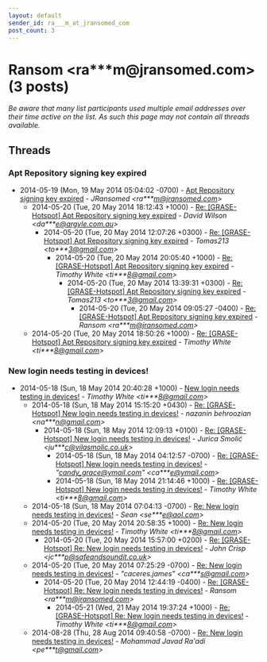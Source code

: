 ```yaml
---
layout: default
sender_id: ra___m_at_jransomed_com
post_count: 3
---
```


# Ransom <ra***m<span>@</span>jransomed.com> (3 posts)

_Be aware that many list participants used multiple email addresses over their time active on the list. As such this page may not contain all threads available._

## Threads

### Apt Repository signing key expired
+ 2014-05-19 (Mon, 19 May 2014 05:04:02 -0700) - [Apt Repository signing key expired](/archive/2014/05/e877718893525be6c0a0b69cbe1c20dd1683d901c3d4f1d0ee9c77adf47047dd) - _JRansomed \<ra***m@jransomed.com\>_
  + 2014-05-20 (Tue, 20 May 2014 18:12:43 +1000) - [Re: [GRASE-Hotspot] Apt Repository signing key expired](/archive/2014/05/6125b92861d6e6f5299c00866b6704d18ad983cba1fbc1a62b2986b4de5c4c8c) - _David Wilson \<da***e@argyle.com.au\>_
    + 2014-05-20 (Tue, 20 May 2014 12:07:26 +0300) - [Re: [GRASE-Hotspot] Apt Repository signing key expired](/archive/2014/05/4692ea5c187a31b3308276a542a7099e60da498a3f623c5b782f6589a2ad66af) - _Tomas213 \<to***3@gmail.com\>_
      + 2014-05-20 (Tue, 20 May 2014 20:05:40 +1000) - [Re: [GRASE-Hotspot] Apt Repository signing key expired](/archive/2014/05/d228433bec5d02632cdd6783af2fd57f4169867362878398d208f2211a0f9a7d) - _Timothy White \<ti***8@gmail.com\>_
        + 2014-05-20 (Tue, 20 May 2014 13:39:31 +0300) - [Re: [GRASE-Hotspot] Apt Repository signing key expired](/archive/2014/05/5e6b08286e461e1e5ca1621ae4e1df2f6637b0621738879fde6e7a5f21595bf9) - _Tomas213 \<to***3@gmail.com\>_
          + 2014-05-20 (Tue, 20 May 2014 09:05:27 -0400) - [Re: [GRASE-Hotspot] Apt Repository signing key expired](/archive/2014/05/64167226280c90b07dfdf47671ab4e57a8969acbd718cde6c4d748ba16783ca8) - _Ransom \<ra***m@jransomed.com\>_
  + 2014-05-20 (Tue, 20 May 2014 18:50:26 +1000) - [Re: [GRASE-Hotspot] Apt Repository signing key expired](/archive/2014/05/78a81a7ad77b2d802a7c1916686ed0c59a43251dc9198ca2687272a2ba545ef7) - _Timothy White \<ti***8@gmail.com\>_

### New login needs testing in devices!
+ 2014-05-18 (Sun, 18 May 2014 20:40:28 +1000) - [New login needs testing in devices!](/archive/2014/05/f8326293307067686007bf258367926698601a8ca3294f386ebd08c30ed282d8) - _Timothy White \<ti***8@gmail.com\>_
  + 2014-05-18 (Sun, 18 May 2014 15:15:20 +0430) - [Re: [GRASE-Hotspot] New login needs testing in devices!](/archive/2014/05/0ab23c6c1515633f75b60ee3e98210071c03ab2ca00bb54534437a75e5e1b52c) - _nazanin behroozian \<na***n@gmail.com\>_
    + 2014-05-18 (Sun, 18 May 2014 12:09:13 +0100) - [Re: [GRASE-Hotspot] New login needs testing in devices!](/archive/2014/05/851df02cab23a4a7a16f875df10926fb0c711b0d9661828c4c22482e400de7d9) - _Jurica Smolić \<ju***c@vilasmolic.co.uk\>_
      + 2014-05-18 (Sun, 18 May 2014 04:12:57 -0700) - [Re: [GRASE-Hotspot] New login needs testing in devices!](/archive/2014/05/fd290665feb835f29d51c7112f69a8153ce42033fcf27166116cab815af7f06e) - _"candy_grace@ymail.com" \<ca***e@ymail.com\>_
      + 2014-05-18 (Sun, 18 May 2014 21:14:46 +1000) - [Re: [GRASE-Hotspot] New login needs testing in devices!](/archive/2014/05/31912dadbc128465a1da00d879cece1c07581d5153d0f0cbc18c73266482f12d) - _Timothy White \<ti***8@gmail.com\>_
  + 2014-05-18 (Sun, 18 May 2014 07:04:13 -0700) - [Re: New login needs testing in devices!](/archive/2014/05/1caeba3bb8ae9cea268ee81aade8759c7ee993d21085a662bb368d80d355ad34) - _Sean \<se***e@aol.com\>_
  + 2014-05-20 (Tue, 20 May 2014 20:58:35 +1000) - [Re: New login needs testing in devices!](/archive/2014/05/b73e1492b67b19d4fa8146c2f141e908fa11a4909a21f9e90c25dc07daae8e7b) - _Timothy White \<ti***8@gmail.com\>_
    + 2014-05-20 (Tue, 20 May 2014 15:57:00 +0200) - [Re: [GRASE-Hotspot] Re: New login needs testing in devices!](/archive/2014/05/746584336e9c1279109d1413571396a1b04f5eaacae4e9b5a7fa597ee4c3408f) - _John Crisp \<jc***p@safeandsoundit.co.uk\>_
  + 2014-05-20 (Tue, 20 May 2014 07:25:29 -0700) - [Re: New login needs testing in devices!](/archive/2014/05/573ba11288b7f80fc89737e6d4a937de9ea22f34069146c3aeb20384bcb59f51) - _"caceres.james" \<ca***s@gmail.com\>_
    + 2014-05-20 (Tue, 20 May 2014 12:44:19 -0400) - [Re: [GRASE-Hotspot] Re: New login needs testing in devices!](/archive/2014/05/2b47c4ce90ba6ce871f4608756356dc466fa1dc45e101a8995a19f5d9264a039) - _Ransom \<ra***m@jransomed.com\>_
      + 2014-05-21 (Wed, 21 May 2014 19:37:24 +1000) - [Re: [GRASE-Hotspot] Re: New login needs testing in devices!](/archive/2014/05/fb645c096d79d22147a5e8a98032e8a51b51a5632b65b8f99bf78d2b8de4ad8d) - _Timothy White \<ti***8@gmail.com\>_
  + 2014-08-28 (Thu, 28 Aug 2014 09:40:58 -0700) - [Re: New login needs testing in devices!](/archive/2014/08/7b4ce8deb28686df0829a605e86e483864e067d3f9a730be6aa1b400aaeacd88) - _Mohammad Javad Ra'adi \<pe***t@gmail.com\>_

